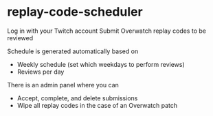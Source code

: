 # replay-code-scheduler

Log in with your Twitch account 
Submit Overwatch replay codes to be reviewed 

Schedule is generated automatically based on
- Weekly schedule (set which weekdays to perform reviews)
- Reviews per day
 
There is an admin panel where you can 
- Accept, complete, and delete submissions
- Wipe all replay codes in the case of an Overwatch patch